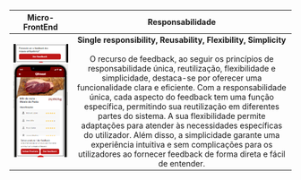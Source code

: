 |                                Micro-FrontEnd                                |           Responsabilidade            |     
|:---------------------------------------------------------------------------:|:---------------------------------------------------------------------------:|
| ![Alt text](../imagensFE/Imagem7.png?raw=true "Imagem7") ![Alt text](../imagensFE/Imagem8.png?raw=true "Imagem8") | **Single responsibility, Reusability, Flexibility, Simplicity** <br><br> O recurso de feedback, ao seguir os princípios de responsabilidade única, reutilização, flexibilidade e simplicidade, destaca-se por oferecer uma funcionalidade clara e eficiente. Com a responsabilidade única, cada aspecto do feedback tem uma função específica, permitindo sua reutilização em diferentes partes do sistema. A sua flexibilidade permite adaptações para atender às necessidades específicas do utilizador. Além disso, a simplicidade garante uma experiência intuitiva e sem complicações para os utilizadores ao fornecer feedback de forma direta e fácil de entender.
